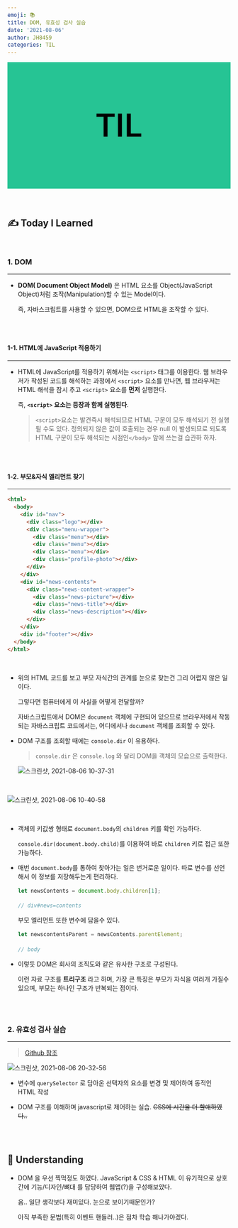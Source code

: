 ```yaml
---
emoji: 📚
title: DOM, 유효성 검사 실습
date: '2021-08-06'
author: JH8459
categories: TIL
---
```


![github-blog.png](../../assets/common/TIL.jpeg)

<br>

## ✍️ **T**oday **I** **L**earned

<br>

### 1. DOM

---

- **DOM( Document Object Model)** 은 HTML 요소를 Object(JavaScript Object)처럼 조작(Manipulation)할 수 있는 Model이다.

  즉, 자바스크립트를 사용할 수 있으면, DOM으로 HTML을 조작할 수 있다.

<br>
<br>

#### 1-1. HTML에 JavaScript 적용하기

---

- HTML에 JavaScript를 적용하기 위해서는 `<script>` 태그를 이용한다. 웹 브라우저가 작성된 코드를 해석하는 과정에서 `<script>` 요소를 만나면, 웹 브라우저는 HTML 해석을 잠시 추고 `<script>` 요소를 **먼저** 실행한다.

  즉, **`<script>` 요소는 등장과 함께 실행된다**.

  > `<script>`요소는 발견즉시 해석되므로 HTML 구문이 모두 해석되기 전 실행될 수도 있다. 정의되지 않은 값이 호출되는 경우 null 이 발생되므로 되도록 HTML 구문이 모두 해석되는 시점인`</body>` 앞에 쓰는걸 습관하 하자.

<br>
<br>

#### 1-2. 부모&자식 엘리먼트 찾기

---

```html
<html>
  <body>
    <div id="nav">
      <div class="logo"></div>
      <div class="menu-wrapper">
        <div class="menu"></div>
        <div class="menu"></div>
        <div class="menu"></div>
        <div class="profile-photo"></div>
      </div>
    </div>
    <div id="news-contents">
      <div class="news-content-wrapper">
        <div class="news-picture"></div>
        <div class="news-title"></div>
        <div class="news-description"></div>
      </div>
    </div>
    <div id="footer"></div>
  </body>
</html>
```

<br>

- 위의 HTML 코드를 보고 부모 자식간의 관계를 눈으로 찾는건 그리 어렵지 않은 일이다.

  그렇다면 컴퓨터에게 이 사실을 어떻게 전달할까?

  자바스크립트에서 DOM은 `document` 객체에 구현되어 있으므로 브라우저에서 작동되는 자바스크립트 코드에서는, 어디에서나 `document` 객체를 조회할 수 있다.

- DOM 구조를 조회할 때에는 `console.dir` 이 유용하다.

  > `console.dir` 은 `console.log` 와 달리 DOM을 객체의 모습으로 출력한다.

  ![스크린샷, 2021-08-06 10-37-31](https://user-images.githubusercontent.com/83164003/128442805-9865b83d-6360-490e-811d-a964f7ef9380.png)

<br>

![스크린샷, 2021-08-06 10-40-58](https://user-images.githubusercontent.com/83164003/128443078-3de98c0d-901f-49ec-aa96-c3b70a8834d8.png)

<br>

- 객체의 키값쌍 형태로 `document.body`의 `children` 키를 확인 가능하다.

  `console.dir(document.body.child)`를 이용하여 바로 `children` 키로 접근 또한 가능하다.

- 매번 `document.body`를 통하여 찾아가는 일은 번거로운 일이다. 따로 변수를 선언해서 이 정보를 저장해두는게 편리하다.

  ```javascript
  let newsContents = document.body.children[1];

  // div#news=contents
  ```

  부모 엘리먼트 또한 변수에 담을수 있다.

  ```javascript
  let newscontentsParent = newsContents.parentElement;

  // body
  ```

- 이렇듯 DOM은 회사의 조직도와 같은 유사한 구조로 구성된다.

  이런 자료 구조를 **트리구조** 라고 하며, 가장 큰 특징은 부모가 자식을 여러개 가질수 있으며, 부모는 하나인 구조가 반복되는 점이다.

<br>
<br>

### 2. 유효성 검사 실습

---

> <a href="https://github.com/JH8459/im-sprint-validation-check" target="_blank"> Github 참조 </a>

![스크린샷, 2021-08-06 20-32-56](https://user-images.githubusercontent.com/83164003/128504541-67ae5947-c43d-4e7d-9ac0-91c9a678e9c5.png)

- 변수에 `querySelector` 로 담아온 선택자의 요소를 변경 및 제어하여 동적인 HTML 작성

- DOM 구조를 이해하며 javascript로 제어하는 실습. ~~CSS에 시간을 더 할애하였다..~~

<br>
<br>

## 🤔 Understanding

- DOM 을 우선 찍먹정도 하였다. JavaScript & CSS & HTML 이 유기적으로 상호간에 기능/디자인/뼈대 를 담당하여 웹앱(?)을 구성해보았다.

  음.. 일단 생각보다 재미있다. 눈으로 보이기때문인가?

  아직 부족한 문법(특히 이벤트 핸들러..)은 점차 학습 해나가야겠다.

<br>
<br>

```toc

```
